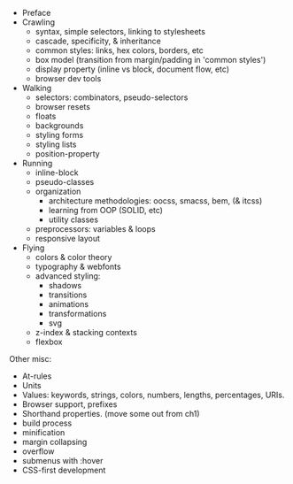 * Preface
* Crawling
  * syntax, simple selectors, linking to stylesheets
  * cascade, specificity, & inheritance
  * common styles: links, hex colors, borders, etc
  * box model (transition from margin/padding in 'common styles')
  * display property (inline vs block, document flow, etc)
  * browser dev tools
* Walking
  * selectors: combinators, pseudo-selectors
  * browser resets
  * floats
  * backgrounds
  * styling forms
  * styling lists
  * position-property
* Running
  * inline-block
  * pseudo-classes
  * organization
    * architecture methodologies: oocss, smacss, bem, (& itcss)
    * learning from OOP (SOLID, etc)
    * utility classes
  * preprocessors: variables & loops
  * responsive layout
* Flying
  * colors & color theory
  * typography & webfonts
  * advanced styling:
    * shadows
    * transitions
    * animations
    * transformations
    * svg
  * z-index & stacking contexts
  * flexbox

Other misc:

* At-rules
* Units
* Values: keywords, strings, colors, numbers, lengths, percentages, URIs.
* Browser support, prefixes
* Shorthand properties. (move some out from ch1)
* build process
* minification
* margin collapsing
* overflow
* submenus with :hover
* CSS-first development
